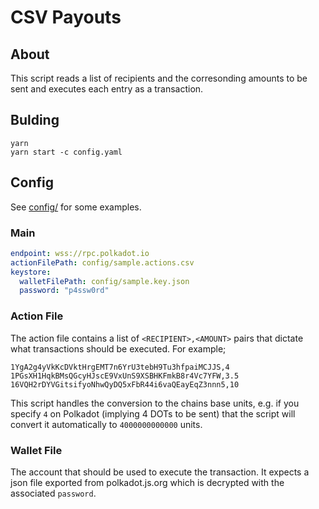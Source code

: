 # CSV Payouts

## About

This script reads a list of recipients and the corresonding amounts to be
sent and executes each entry as a transaction.

## Bulding

```console
yarn
yarn start -c config.yaml
```

## Config

See [config/](./config/) for some examples.

### Main

```yaml
endpoint: wss://rpc.polkadot.io
actionFilePath: config/sample.actions.csv
keystore:
  walletFilePath: config/sample.key.json
  password: "p4ssw0rd"
```

### Action File

The action file contains a list of `<RECIPIENT>,<AMOUNT>` pairs that dictate
what transactions should be executed. For example;

```csv
1YgA2g4yVkKcDVktHrgEMT7n6YrU3tebH9Tu3hfpaiMCJJS,4
1PGsXH1HqkBMsQGcyHJscE9VxUnS9XSBHKFmkB8r4Vc7YFW,3.5
16VQH2rDYVGitsifyoNhwQyDQ5xFbR44i6vaQEayEqZ3nnn5,10
```

This script handles the conversion to the chains base units, e.g. if you specify
`4` on Polkadot (implying 4 DOTs to be sent) that the script will convert it
automatically to `4000000000000` units.

### Wallet File

The account that should be used to execute the transaction. It expects a json
file exported from polkadot.js.org which is decrypted with the associated
`password`.
